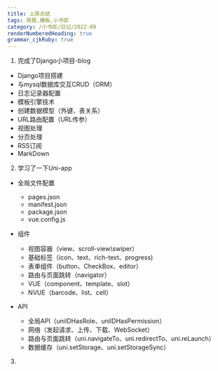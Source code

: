 ```yaml
---
title: 上周总结
tags: 周报,模板,小书匠
category: /小书匠/日记/2022-09
renderNumberedHeading: true
grammar_cjkRuby: true
---
```

1. 完成了Django小项目-blog

  -  Django项目搭建
  -  与mysql数据库交互CRUD（ORM）
  -  日志记录器配置
  -  模板引擎技术
  -  创建数据模型（外键、表关系）
  -  URL路由配置（URL传参）
  -  视图处理
  -  分页处理
  -  RSS订阅
  -  MarkDown

2. 学习了一下Uni-app

 - 全局文件配置
   
   - pages.json
   - manifest.json
   - package.json
   - vue.config.js
 - 组件

   - 视图容器（view、scroll-view\swiper）
   - 基础标签（icon、text、rich-text、progress)
   - 表单组件（button、CheckBox、editor）
   - 路由与页面跳转（navigator）
   - VUE（component、template、slot）
   - NVUE（barcode、list、cell）

  - API
    
	- 全局API（uniIDHasRole、uniIDHasPermission）
	- 网络（发起请求、上传、下载、WebSocket）
	- 路由与页面跳转（uni.navigateTo、uni.redirectTo、uni.reLaunch）
	- 数据缓存（uni.setStorage、uni.setStorageSync）

 3. 